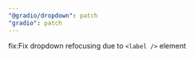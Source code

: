 ```yaml
---
"@gradio/dropdown": patch
"gradio": patch
---
```


fix:Fix dropdown refocusing due to `<label />` element
